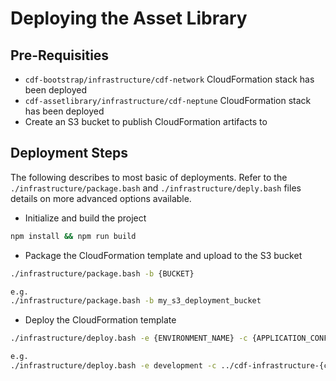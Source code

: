 # Deploying the Asset Library

## Pre-Requisities

- `cdf-bootstrap/infrastructure/cdf-network` CloudFormation stack has been deployed
- `cdf-assetlibrary/infrastructure/cdf-neptune` CloudFormation stack has been deployed
- Create an S3 bucket to publish CloudFormation artifacts to

## Deployment Steps

The following describes to most basic of deployments. Refer to the `./infrastructure/package.bash` and `./infrastructure/deply.bash` files details on more advanced options available.

- Initialize and build the project

```sh
npm install && npm run build
```

- Package the CloudFormation template and upload to the S3 bucket

```sh
./infrastructure/package.bash -b {BUCKET}

e.g.
./infrastructure/package.bash -b my_s3_deployment_bucket
```

- Deploy the CloudFormation template

```sh
./infrastructure/deploy.bash -e {ENVIRONMENT_NAME} -c {APPLICATION_CONFIGURATION_OVERRIDES}

e.g.
./infrastructure/deploy.bash -e development -c ../cdf-infrastructure-{customer}/assetlibrary/development-config.json
```
